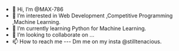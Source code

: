 - 👋 Hi, I’m @MAX-786
- 👀 I’m interested in Web Development ,Competitive Programming ,Machine Learning. 
- 🌱 I’m currently learning Python for Machine Learning.
- 💞️ I’m looking to collaborate on ...
- 📫 How to reach me --- Dm me on my insta @stilltenacious. 

<!---
MAX-786/MAX-786 is a ✨ special ✨ repository because its `README.md` (this file) appears on your GitHub profile.
You can click the Preview link to take a look at your changes.
--->
